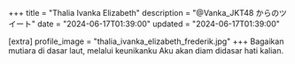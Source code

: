 +++
title = "Thalia Ivanka Elizabeth"
description = "@Vanka_JKT48 からのツイート"
date = "2024-06-17T01:39:00"
updated = "2024-06-17T01:39:00"

[extra]
profile_image = "thalia_ivanka_elizabeth_frederik.jpg"
+++
Bagaikan mutiara di dasar laut, melalui keunikanku Aku akan diam didasar hati kalian.
